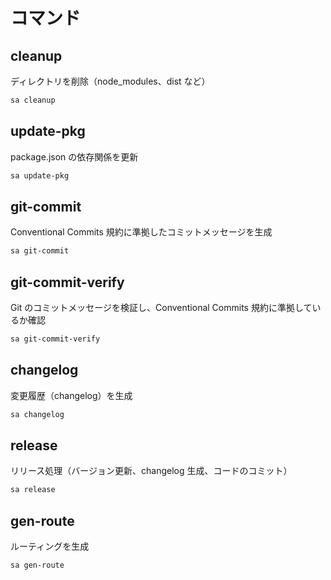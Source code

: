 # コマンド

## cleanup

ディレクトリを削除（node_modules、dist など）

```bash
sa cleanup
```

## update-pkg

package.json の依存関係を更新

```bash
sa update-pkg
```

## git-commit

Conventional Commits 規約に準拠したコミットメッセージを生成

```bash
sa git-commit
```

## git-commit-verify

Git のコミットメッセージを検証し、Conventional Commits 規約に準拠しているか確認

```bash
sa git-commit-verify
```

## changelog

変更履歴（changelog）を生成

```bash
sa changelog
```

## release

リリース処理（バージョン更新、changelog 生成、コードのコミット）

```bash
sa release
```

## gen-route

ルーティングを生成

```bash
sa gen-route
```
